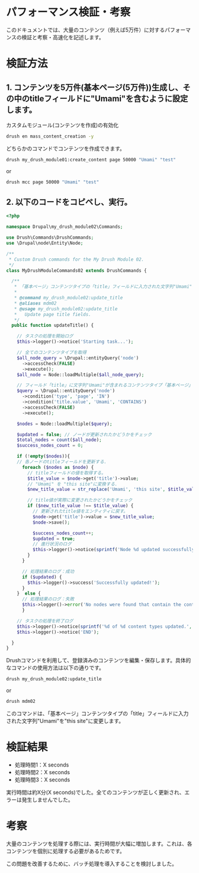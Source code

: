 # パフォーマンス検証・考察

このドキュメントでは、大量のコンテンツ（例えば5万件）に対するパフォーマンスの検証と考察・高速化を記述します。

# 検証方法
## 1. コンテンツを5万件(基本ページ(5万件))生成し、その中のtitleフィールドに"Umami"を含むように設定します。

カスタムモジュール(コンテンツを作成)の有効化
```bash
drush en mass_content_creation -y
```

どちらかのコマンドでコンテンツを作成できます。
```bash
drush my_drush_module01:create_content page 50000 "Umami" "test"
```

or
```bash
drush mcc page 50000 "Umami" "test"
```

## 2. 以下のコードをコピペし、実行。

```php
<?php

namespace Drupal\my_drush_module02\Commands;

use Drush\Commands\DrushCommands;
use \Drupal\node\Entity\Node;

/**
 * Custom Drush commands for the My Drush Module 02.
 */
class MyDrushModuleCommands02 extends DrushCommands {

  /**
   * 「基本ページ」コンテンツタイプの「title」フィールドに入力された文字列"Umami"を"this site"に変更する、カスタム Drush コマンドの作成.
   *
   * @command my_drush_module02:update_title
   * @aliases mdm02
   * @usage my_drush_module02:update_title
   *   Update page title fields.
   */
  public function updateTitle() {

    // タスクの処理を開始ログ
    $this->logger()->notice('Starting task...');

    // 全てのコンテンツタイプを取得
    $all_node_query = \Drupal::entityQuery('node')
      ->accessCheck(FALSE)
      ->execute();
    $all_node = Node::loadMultiple($all_node_query);

    // フィールド「title」に文字列"Umami"が含まれるコンテンツタイプ「基本ページ」をすべて読み込む.
    $query = \Drupal::entityQuery('node')
      ->condition('type', 'page', 'IN')
      ->condition('title.value', 'Umami', 'CONTAINS')
      ->accessCheck(FALSE)
      ->execute();

    $nodes = Node::loadMultiple($query);

    $updated = false; // ノードが更新されたかどうかをチェック
    $total_nodes = count($all_node);
    $success_nodes_count = 0;

    if (!empty($nodes)){
    // 各ノードのtitleフィールドを更新する.
      foreach ($nodes as $node) {
        // titleフィールドの値を取得する。
        $title_value = $node->get('title')->value;
        // "Umami" を "this site"に変換する.
        $new_title_value = str_replace('Umami', 'this site', $title_value);

        // title値が実際に変更されたかどうかをチェック
        if ($new_title_value !== $title_value) {
          // 更新されたtitle値をエンティティに戻す。
          $node->get('title')->value = $new_title_value;
          $node->save();

          $success_nodes_count++;
          $updated = true;
          // 進行状況のログ
          $this->logger()->notice(sprintf('Node %d updated successfully.', $node->id()));
        }
      }

      // 処理結果のログ：成功
      if ($updated) {
        $this->logger()->success('Successfully updated!');
      }
    }  else {
      // 処理結果のログ：失敗
      $this->logger()->error('No nodes were found that contain the content type "basic page" with the string "Umami" in the field "title".');
      }

    // タスクの処理を終了ログ
    $this->logger()->notice(sprintf('%d of %d content types updated.', $success_nodes_count, $total_nodes));
    $this->logger()->notice('END');

  }
}

```

Drushコマンドを利用して、登録済みのコンテンツを編集・保存します。具体的なコマンドの使用方法は以下の通りです。
```bash
drush my_drush_module02:update_title
```

or
```bash
drush mdm02
```

このコマンドは、「基本ページ」コンテンツタイプの「title」フィールドに入力された文字列"Umami"を"this site"に変更します。


# 検証結果

* 処理時間1：X seconds
* 処理時間2：X seconds
* 処理時間3：X seconds


実行時間は約X分(X seconds)でした。全てのコンテンツが正しく更新され、エラーは発生しませんでした。

# 考察

大量のコンテンツを処理する際には、実行時間が大幅に増加します。これは、各コンテンツを個別に処理する必要があるためです。

この問題を改善するために、バッチ処理を導入することを検討しました。


